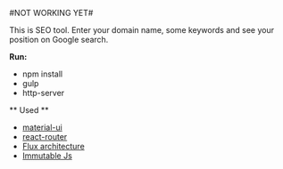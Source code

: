 #NOT WORKING YET#

This is SEO tool. Enter your domain name, some keywords and see your position on Google search.

**Run:**

* npm install
* gulp
* http-server


** Used **
* [material-ui](https://www.npmjs.com/package/material-ui)
* [react-router](https://github.com/rackt/react-router)
* [Flux architecture](https://facebook.github.io/flux/) 
* [Immutable Js](https://facebook.github.io/immutable-js/) 

